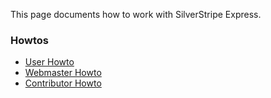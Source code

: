 This page documents how to work with SilverStripe Express.

### Howtos

* [User Howto](user.md)
* [Webmaster Howto](webmaster.md)
* [Contributor Howto](contributor.md)
